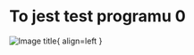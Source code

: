 # To jest test programu 0

![Image title](https://www.lummi.ai/photo/futuristic-urban-portrait-2cpva){ align=left }


